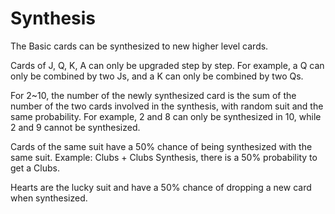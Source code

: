 # Synthesis

The Basic cards can be synthesized to new higher level cards. 

Cards of J, Q, K, A can only be upgraded step by step. For example, a Q can only be combined by two Js, and a K can only be combined by two Qs. 

For 2~10, the number of the newly synthesized card is the sum of the number of the two cards involved in the synthesis, with random suit  and the same probability. For example, 2 and 8 can only be synthesized in 10, while 2 and 9 cannot be synthesized.

Cards of the same suit have a 50% chance of being synthesized with the same suit. Example: Clubs + Clubs Synthesis, there is a 50% probability to get a  Clubs.

Hearts are the lucky suit and have a 50% chance of dropping a new card when synthesized.


